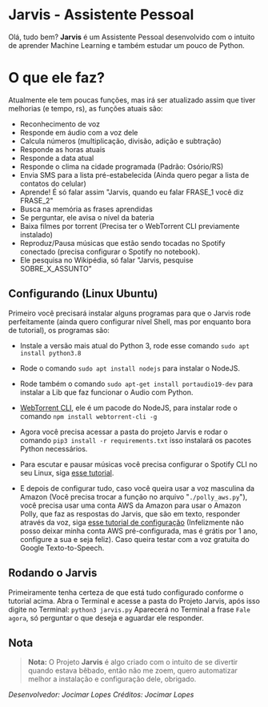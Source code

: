 # Jarvis - Assistente Pessoal

Olá, tudo bem? **Jarvis** é um Assistente Pessoal desenvolvido com o intuito de aprender Machine Learning e também estudar um pouco de Python.

# O que ele faz?

Atualmente ele tem poucas funções, mas irá ser atualizado assim que tiver melhorias (e tempo, rs), as funções atuais são:
- Reconhecimento de voz
- Responde em áudio com a voz dele
- Calcula números (multiplicação, divisão, adição e subtração)
- Responde as horas atuais
- Responde a data atual
- Responde o clima na cidade programada (Padrão: Osório/RS)
- Envia SMS para a lista pré-estabelecida (Ainda quero pegar a lista de contatos do celular)
- Aprende! É só falar assim "Jarvis, quando eu falar FRASE_1 você diz FRASE_2"
- Busca na memória as frases aprendidas
- Se perguntar, ele avisa o nível da bateria
- Baixa filmes por torrent (Precisa ter o WebTorrent CLI previamente instalado)
- Reproduz/Pausa músicas que estão sendo tocadas no Spotify conectado (precisa configurar o Spotify no notebook).
- Ele pesquisa no Wikipédia, só falar "Jarvis, pesquise SOBRE_X_ASSUNTO"

## Configurando (Linux Ubuntu)

Primeiro você precisará instalar alguns programas para que o Jarvis rode perfeitamente (ainda quero configurar nível Shell, mas por enquanto bora de tutorial), os programas são:
- Instale a versão mais atual do Python 3, rode esse comando `sudo apt install python3.8`
- Rode o comando `sudo apt install nodejs` para instalar o NodeJS.
- Rode também o comando `sudo apt-get install portaudio19-dev` para instalar a Lib que faz funcionar o Audio com Python.
- [WebTorrent CLI](https://github.com/webtorrent/webtorrent-cli), ele é um pacode do NodeJS, para instalar rode o comando `npm install webtorrent-cli -g`
- Agora você precisa acessar a pasta do projeto Jarvis e rodar o comando `pip3 install -r requirements.txt` isso instalará os pacotes Python necessários.
- Para escutar e pausar músicas você precisa configurar o Spotify CLI no seu Linux, siga [esse tutorial](https://pypi.org/project/spotify-cli/).

- E depois de configurar tudo, caso você queira usar a voz masculina da Amazon (Você precisa trocar a função no arquivo "`./polly_aws.py`"), você precisa usar uma conta AWS da Amazon para usar o Amazon Polly, que faz as respostas do Jarvis, que são em texto, responder através da voz, siga [esse tutorial de configuração](https://boto3.amazonaws.com/v1/documentation/api/latest/guide/quickstart.html#configuration) (Infelizmente não posso deixar minha conta AWS pré-configurada, mas é grátis por 1 ano, configure a sua e seja feliz). Caso queira testar com a voz gratuita do Google Texto-to-Speech.

## Rodando o Jarvis 
Primeiramente tenha certeza de que está tudo configurado conforme o tutorial acima.
Abra o Terminal e acesse a pasta do Projeto Jarvis, após isso digite no Terminal:
`python3 jarvis.py`
Aparecerá no Terminal a frase `Fale agora`, só perguntar o que deseja e aguardar ele responder.

## Nota


> **Nota:** O Projeto **Jarvis** é algo criado com o intuito de se divertir quando estava bêbado, então não me zoem, quero automatizar melhor a instalação e configuração dele, obrigado.

*Desenvolvedor: Jocimar Lopes
Créditos: Jocimar Lopes*
